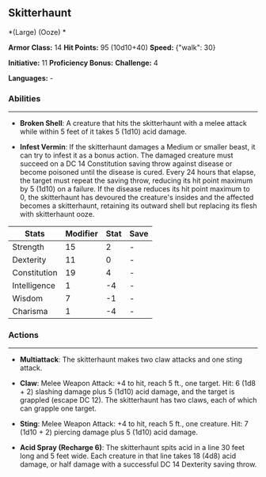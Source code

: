 ## Skitterhaunt
*(Large) (Ooze) *

**Armor Class:** 14
**Hit Points:** 95 (10d10+40)
**Speed:** {"walk": 30}

**Initiative:** 11
**Proficiency Bonus:**
**Challenge:** 4

**Languages:** -

### Abilities
 --- 
- **Broken Shell**: A creature that hits the skitterhaunt with a melee attack while within 5 feet of it takes 5 (1d10) acid damage.

- **Infest Vermin**: If the skitterhaunt damages a Medium or smaller beast, it can try to infest it as a bonus action. The damaged creature must succeed on a DC 14 Constitution saving throw against disease or become poisoned until the disease is cured. Every 24 hours that elapse, the target must repeat the saving throw, reducing its hit point maximum by 5 (1d10) on a failure. If the disease reduces its hit point maximum to 0, the skitterhaunt has devoured the creature's insides and the affected becomes a skitterhaunt, retaining its outward shell but replacing its flesh with skitterhaunt ooze.



| Stats | Modifier | Stat | Save
| ---- | ---- | ---- | ---- |
| Strength | 15 | 2 | - |
| Dexterity | 11 | 0 | - |
| Constitution | 19 | 4 | - |
| Intelligence | 1 | -4 | - |
| Wisdom | 7 | -1 | - |
| Charisma | 1 | -4 | - |

### Actions
 --- 
- **Multiattack**: The skitterhaunt makes two claw attacks and one sting attack.

- **Claw**: Melee Weapon Attack: +4 to hit, reach 5 ft., one target. Hit: 6 (1d8 + 2) slashing damage plus 5 (1d10) acid damage, and the target is grappled (escape DC 12). The skitterhaunt has two claws, each of which can grapple one target.

- **Sting**: Melee Weapon Attack: +4 to hit, reach 5 ft., one creature. Hit: 7 (1d10 + 2) piercing damage plus 5 (1d10) acid damage.

- **Acid Spray (Recharge 6)**: The skitterhaunt spits acid in a line 30 feet long and 5 feet wide. Each creature in that line takes 18 (4d8) acid damage, or half damage with a successful DC 14 Dexterity saving throw.

